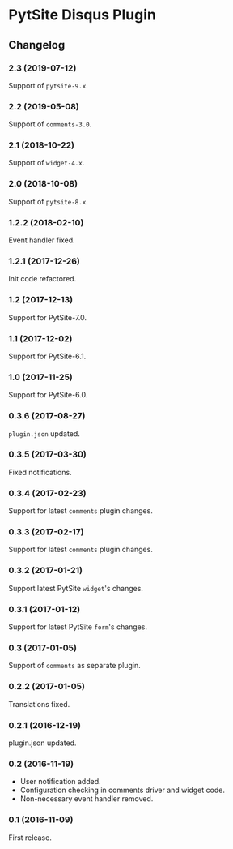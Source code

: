 # PytSite Disqus Plugin


## Changelog


### 2.3 (2019-07-12)

Support of `pytsite-9.x`.


### 2.2 (2019-05-08)

Support of `comments-3.0`.


### 2.1 (2018-10-22)

Support of `widget-4.x`.


### 2.0 (2018-10-08)

Support of `pytsite-8.x`.


### 1.2.2 (2018-02-10)

Event handler fixed.


### 1.2.1 (2017-12-26)

Init code refactored.


### 1.2 (2017-12-13)

Support for PytSite-7.0.


### 1.1 (2017-12-02)

Support for PytSite-6.1.


### 1.0 (2017-11-25)

Support for PytSite-6.0.


### 0.3.6 (2017-08-27)

`plugin.json` updated.


### 0.3.5 (2017-03-30)

Fixed notifications.


### 0.3.4 (2017-02-23)

Support for latest `comments` plugin changes.


### 0.3.3 (2017-02-17)

Support for latest `comments` plugin changes.


### 0.3.2 (2017-01-21)

Support latest PytSite `widget`'s changes.


### 0.3.1 (2017-01-12)

Support for latest PytSite `form`'s changes.


### 0.3 (2017-01-05)

Support of `comments` as separate plugin.


### 0.2.2 (2017-01-05)

Translations fixed.


### 0.2.1 (2016-12-19)
plugin.json updated.


### 0.2 (2016-11-19)

- User notification added.
- Configuration checking in comments driver and widget code. 
- Non-necessary event handler removed.


### 0.1 (2016-11-09)

First release.
